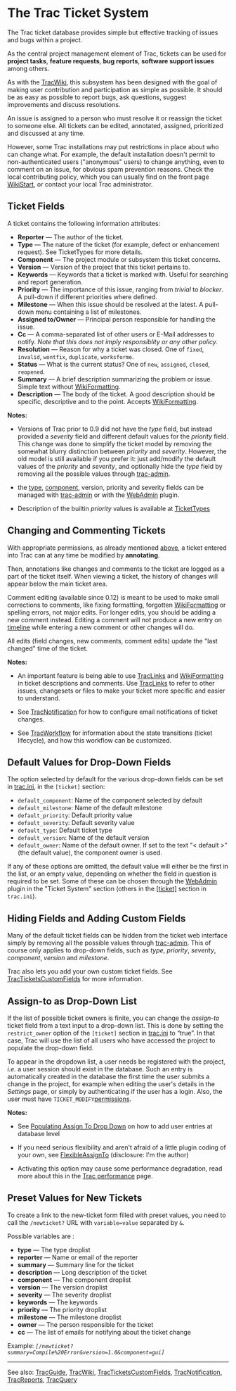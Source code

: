 # The Trac Ticket System


The Trac ticket database provides simple but effective tracking of issues and bugs within a project.


As the central project management element of Trac, tickets can be used for **project tasks**, **feature requests**, **bug reports**, **software support issues** among others. 


As with the [TracWiki](trac-wiki), this subsystem has been designed with the goal of making user contribution and participation as simple as possible. It should be as easy as possible to report bugs, ask questions, suggest improvements and discuss resolutions.


An issue is assigned to a person who must resolve it or reassign the ticket to someone else.
All tickets can be edited, annotated, assigned, prioritized and discussed at any time.


However, some Trac installations may put restrictions in place about who can change what. For example, the default installation doesn't permit to non-authenticated users ("anonymous" users) to change anything, even to comment on an issue, for obvious spam prevention reasons. Check the local contributing policy, which you can usually find on the front page [WikiStart](wiki-start), or contact your local Trac administrator.

## Ticket Fields


A  ticket contains the following information attributes:
 

- **Reporter** — The author of the ticket.
- **Type** — The nature of the ticket (for example, defect or enhancement request). See TicketTypes for more details.
- **Component** — The project module or subsystem this ticket concerns.
- **Version** — Version of the project that this ticket pertains to.
- **Keywords** — Keywords that a ticket is marked with. Useful for searching and report generation.
- **Priority** — The importance of this issue, ranging from *trivial* to *blocker*. A pull-down if different priorities where defined.
- **Milestone** — When this issue should be resolved at the latest. A pull-down menu containing a list of milestones.
- **Assigned to/Owner** — Principal person responsible for handling the issue.
- **Cc** — A comma-separated list of other users or E-Mail addresses to notify. *Note that this does not imply responsiblity or any other policy.*
- **Resolution** — Reason for why a ticket was closed. One of `fixed`, `invalid`, `wontfix`, `duplicate`, `worksforme`.
- **Status** — What is the current status? One of `new`, `assigned`, `closed`, `reopened`.
- **Summary** — A brief description summarizing the problem or issue. Simple text without [WikiFormatting](wiki-formatting).
- **Description** — The body of the ticket. A good description should be specific, descriptive and to the point. Accepts [WikiFormatting](wiki-formatting).

**Notes:**

- Versions of Trac prior to 0.9 did not have the *type* field, but instead provided a *severity* field and different default values for the *priority* field. This change was done to simplify the ticket model by removing the somewhat blurry distinction between *priority* and *severity*. However, the old model is still available if you prefer it: just add/modify the default values of the *priority* and *severity*, and optionally hide the *type* field by removing all the possible values through [trac-admin](trac-admin).

- the [ type](http://trac.edgewall.org/intertrac/TicketTypes), [ component](http://trac.edgewall.org/intertrac/TicketComponent), version, priority and severity fields can be managed with [trac-admin](trac-admin) or with the [ WebAdmin](http://trac.edgewall.org/intertrac/WebAdmin) plugin.

- Description of the builtin *priority* values is available at [ TicketTypes](http://trac.edgewall.org/intertrac/TicketTypes%23Whyistheseverityfieldgone)

## Changing and Commenting Tickets


With appropriate permissions, as already mentioned [above](trac-tickets#), a ticket entered into Trac can at any time be modified by **annotating**.


Then, annotations like changes and comments to the ticket are logged as a part of the ticket itself. When viewing a ticket, the history of changes will appear below the main ticket area.


Comment editing (available since 0.12) is meant to be used to make small corrections to comments, like fixing formatting, forgotten [WikiFormatting](wiki-formatting) or spelling errors, not major edits. For longer edits, you should be adding a new comment instead. Editing a comment will not produce a new entry on [timeline](/trac/ghc/timeline) while entering a new comment or other changes will do.


All edits (field changes, new comments, comment edits) update the "last changed" time of the ticket.

**Notes:**

- An important feature is being able to use [TracLinks](trac-links) and [WikiFormatting](wiki-formatting) in ticket descriptions and comments. Use [TracLinks](trac-links) to refer to other issues, changesets or files to make your ticket more specific and easier to understand.

- See [TracNotification](trac-notification) for how to configure email notifications of ticket changes.

- See [TracWorkflow](trac-workflow) for information about the state transitions (ticket lifecycle), and how this workflow can be customized.

## Default Values for Drop-Down Fields


The option selected by default for the various drop-down fields can be set in [trac.ini](trac-ini), in the `[ticket]` section:

- `default_component`: Name of the component selected by default
- `default_milestone`: Name of the default milestone
- `default_priority`: Default priority value
- `default_severity`: Default severity value
- `default_type`: Default ticket type
- `default_version`: Name of the default version
- `default_owner`: Name of the default owner. If set to the text "\< default \>" (the default value), the component owner is used.


If any of these options are omitted, the default value will either be the first in the list, or an empty value, depending on whether the field in question is required to be set.  Some of these can be chosen through the [ WebAdmin](http://trac.edgewall.org/intertrac/WebAdmin) plugin in the "Ticket System" section (others in the [\[ticket\]](trac-ini#) section in `trac.ini`).

## Hiding Fields and Adding Custom Fields


Many of the default ticket fields can be hidden from the ticket web interface simply by removing all the possible values through [trac-admin](trac-admin). This of course only applies to drop-down fields, such as *type*, *priority*, *severity*, *component*, *version* and *milestone*.


Trac also lets you add your own custom ticket fields. See [TracTicketsCustomFields](trac-tickets-custom-fields) for more information.

## Assign-to as Drop-Down List


If the list of possible ticket owners is finite, you can change the *assign-to* ticket field from a text input to a drop-down list. This is done by setting the `restrict_owner` option of the `[ticket]` section in [trac.ini](trac-ini) to “true”. In that case, Trac will use the list of all users who have accessed the project to populate the drop-down field.


To appear in the dropdown list, a user needs be registered with the project, *i.e.* a user session should exist in the database. Such an entry is automatically created in the database the first time the user submits a change in the project, for example when editing the user's details in the *Settings* page, or simply by authenticating if the user has a login. Also, the user must have `TICKET_MODIFY`[permissions](trac-permissions).

**Notes:**

- See [ Populating Assign To Drop Down](http://pacopablo.com/wiki/pacopablo/blog/set-assign-to-drop-down) on how to add user entries at database level

- If you need serious flexibility and aren't afraid of a little plugin coding of your own, see [ FlexibleAssignTo](http://trac-hacks.org/wiki/FlexibleAssignToPlugin) (disclosure: I'm the author)

-  Activating this option may cause some performance degradation, read more about this in the [ Trac performance](http://trac.edgewall.org/intertrac/TracPerformance%23Configuration) page.

## Preset Values for New Tickets


To create a link to the new-ticket form filled with preset values, you need to call the `/newticket?` URL with `variable=value` separated by `&`. 


Possible variables are :

- **type** — The type droplist
- **reporter** — Name or email of the reporter
- **summary** — Summary line for the ticket
- **description** — Long description of the ticket
- **component** — The component droplist
- **version** — The version droplist
- **severity** — The severity droplist
- **keywords** — The keywords 
- **priority** — The priority droplist
- **milestone** — The milestone droplist
- **owner** — The person responsible for the ticket
- **cc** — The list of emails for notifying about the ticket change


Example: *`[/newticket?summary=Compile%20Error&version=1.0&component=gui]`*

---


See also:  [TracGuide](trac-guide), [TracWiki](trac-wiki), [TracTicketsCustomFields](trac-tickets-custom-fields), [TracNotification](trac-notification), [TracReports](trac-reports), [TracQuery](trac-query)